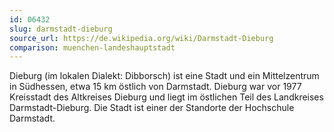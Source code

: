 ```yaml
---
id: 06432
slug: darmstadt-dieburg
source_url: https://de.wikipedia.org/wiki/Darmstadt-Dieburg
comparison: muenchen-landeshauptstadt
---
```


Dieburg (im lokalen Dialekt: Dibborsch) ist eine Stadt und ein Mittelzentrum in Südhessen, etwa 15 km östlich von Darmstadt. Dieburg war vor 1977 Kreisstadt des Altkreises Dieburg und liegt im östlichen Teil des Landkreises Darmstadt-Dieburg. Die Stadt ist einer der Standorte der Hochschule Darmstadt.
